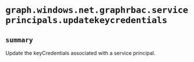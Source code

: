# `graph.windows.net.graphrbac.serviceprincipals.updatekeycredentials`

## `summary`
Update the keyCredentials associated with a service principal.


